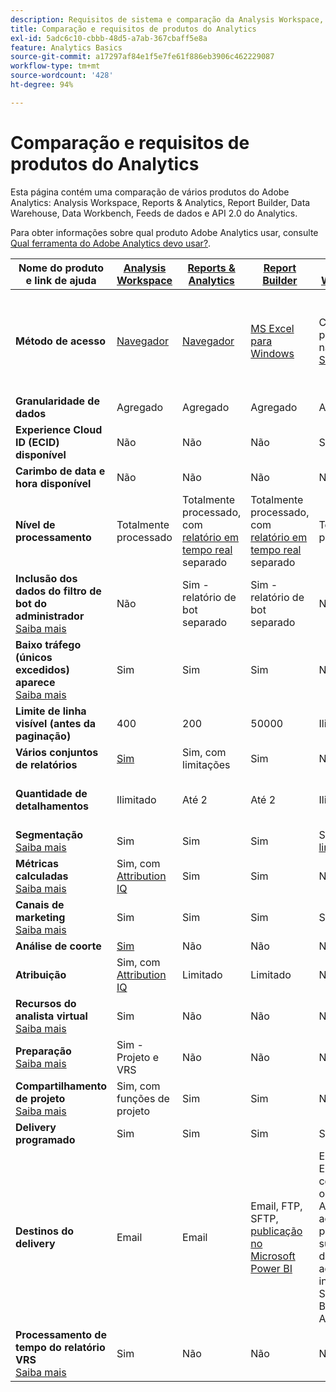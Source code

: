 ```yaml
---
description: Requisitos de sistema e comparação da Analysis Workspace, Reports & Analytics, Report Builder Data Warehouse e Data Workbench
title: Comparação e requisitos de produtos do Analytics
exl-id: 5adc6c10-cbbb-48d5-a7ab-367cbaff5e8a
feature: Analytics Basics
source-git-commit: a17297af84e1f5e7fe61f886eb3906c462229087
workflow-type: tm+mt
source-wordcount: '428'
ht-degree: 94%

---
```


# Comparação e requisitos de produtos do Analytics

Esta página contém uma comparação de vários produtos do Adobe Analytics: Analysis Workspace, Reports &amp; Analytics, Report Builder, Data Warehouse, Data Workbench, Feeds de dados e API 2.0 do Analytics.

Para obter informações sobre qual produto Adobe Analytics usar, consulte [Qual ferramenta do Adobe Analytics devo usar?](/help/admin/get-started/which-analytics-tool.md).

| Nome do produto e link de ajuda | [Analysis Workspace](/help/analyze/analysis-workspace/home.md) | [Reports &amp; Analytics](/help/analyze/reports-analytics/getting-started.md) | [Report Builder](/help/analyze/report-builder/home.md) | [Data Warehouse](/help/export/data-warehouse/data-warehouse.md) | [Data Workbench](https://experienceleague.adobe.com/docs/data-workbench/using/home.html?lang=pt-BR) | [Feeds de dados](/help/export/analytics-data-feed/data-feed-overview.md) | [API 2.0 do Analytics](https://www.adobe.io/apis/experiencecloud/analytics/docs.html) |
|---|---|---|---|---|---|---|---|
| **Método de acesso** | [Navegador](/help/admin/get-started/sys-reqs.md) | [Navegador](/help/admin/get-started/sys-reqs.md) | [MS Excel para Windows](/help/analyze/report-builder/setup/system-requirements.md) | Configure pelo navegador. [Saiba mais](/help/admin/get-started/sys-reqs.md) | [Windows de 64 bits](https://experienceleague.adobe.com/docs/data-workbench/using/install/c-data-workbench-client-install.html?lang=pt-BR) | Configure pelo navegador. [Saiba mais](/help/export/analytics-data-feed/data-feed-overview.md) | Ferramentas RESTful API. Faça logon com as credenciais do Adobe Developer. [Saiba mais](https://developer.adobe.com/analytics-apis/docs/2.0/) |
| **Granularidade de dados** | Agregado | Agregado | Agregado | Agregado | Ocorrência | Ocorrência | Agregado |
| **Experience Cloud ID (ECID) disponível** | Não | Não | Não | Sim | Sim | Sim | Não |
| **Carimbo de data e hora disponível** | Não | Não | Não | Não | Sim | Sim | Não |
| **Nível de processamento** | Totalmente processado | Totalmente processado, com [relatório em tempo real](/help/admin/admin/c-manage-report-suites/c-edit-report-suites/realtime/realtime.md) separado | Totalmente processado, com [relatório em tempo real](/help/admin/admin/c-manage-report-suites/c-edit-report-suites/realtime/realtime.md) separado | Totalmente processado | Totalmente processado | Totalmente processado | Totalmente processado |
| **Inclusão dos dados do filtro de bot do administrador** <br> [Saiba mais](/help/admin/admin/c-manage-report-suites/c-edit-report-suites/general/bot-removal/bot-removal.md) | Não | Sim - relatório de bot separado | Sim - relatório de bot separado | Não | Não | Não | Não |
| **Baixo tráfego (únicos excedidos) aparece** <br> [Saiba mais](/help/technotes/low-traffic.md) | Sim | Sim | Sim | Não | Não | Não | Sim |
| **Limite de linha visível (antes da paginação)** | 400 | 200 | 50000 | Ilimitado | Ilimitado | Ilimitado | 50000 |
| **Vários conjuntos de relatórios** | [Sim](/help/analyze/analysis-workspace/build-workspace-project/multiple-report-suites.md) | Sim, com limitações | Sim | Não | Sim | Não | Sim |
| **Quantidade de detalhamentos** | Ilimitado | Até 2 | Até 2 | Ilimitado | Ilimitado | Ilimitado | Ilimitado, executar em vários queries |
| **Segmentação** <br> [Saiba mais](/help/components/segmentation/segmentation-workflow/seg-workflow.md) | Sim | Sim | Sim | Sim, com [limitações](/help/components/segmentation/seg-reference/seg-compatibility.md) | Sim | Não | Sim |
| **Métricas calculadas** <br> [Saiba mais](/help/components/c-calcmetrics/cm-overview.md) | Sim, com [Attribution IQ](/help/analyze/analysis-workspace/attribution/overview.md) | Sim | Sim | Não | Sim | Não | Sim, com [Attribution IQ](/help/analyze/analysis-workspace/attribution/overview.md) |
| **Canais de marketing** <br> [Saiba mais](/help/components/c-marketing-channels/c-getting-started-mchannel.md) | Sim | Sim | Sim | Sim | Sim | Sim - [va_finder, va_closer](/help/export/analytics-data-feed/c-df-contents/datafeeds-reference.md) | Sim |
| **Análise de coorte** | [Sim](/help/analyze/analysis-workspace/visualizations/cohort-table/cohort-analysis.md) | Não | Não | Não | Sim | Não | Não |
| **Atribuição** | Sim, com [Attribution IQ](/help/analyze/analysis-workspace/attribution/overview.md) | Limitado | Limitado | Não | Sim | Não | Sim, com [Attribution IQ](/help/analyze/analysis-workspace/attribution/overview.md) |
| **Recursos do analista virtual** <br> [Saiba mais](/help/analyze/analysis-workspace/virtual-analyst/overview.md) | Sim | Não | Não | Não | Não | Não | Sim |
| **Preparação** <br> [Saiba mais](/help/analyze/analysis-workspace/curate-share/curate.md) | Sim - Projeto e VRS | Não | Não | Não | Não | Não | Sim - apenas VRS |
| **Compartilhamento de projeto** <br> [Saiba mais](/help/analyze/analysis-workspace/curate-share/share-projects.md) | Sim, com funções de projeto | Sim | Sim | Não | Sim | Não | Não |
| **Delivery programado** | Sim | Sim | Sim | Sim | Não | Sim | Não |
| **Destinos do delivery** | Email | Email | Email, FTP, SFTP, [publicação no Microsoft Power BI](/help/analyze/report-builder/c-publish-power-bi/power-bi.md) | Email, FTP. Entre em contato com o Atendimento ao cliente para obter suporte de destino adicional, incluindo SFTP, Azure Blob, Amazon S3 | - | FTP, SFTP, Azure Blob, Amazon S3 | - |
| **Processamento de tempo do relatório VRS** <br> [Saiba mais](/help/components/vrs/vrs-report-time-processing.md) | Sim | Não | Não | Não | Não | Não | Sim |
